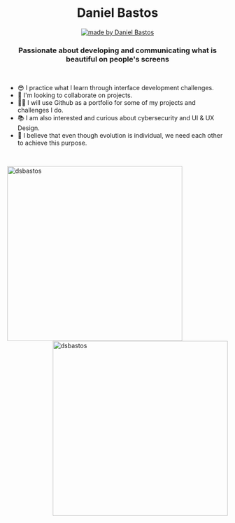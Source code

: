 
<h1 align="center">Daniel Bastos</h1>
<p align="center">
  <a href="https://www.linkedin.com/in/daniel-bastos98/">
    <img alt="made by Daniel Bastos" src="https://img.shields.io/badge/LinkedIn-0077B5?style=for-the-badge&logo=linkedin&logoColor=white">
  </a>
</p>

<h3 align="center">Passionate about developing and communicating what is beautiful on people's screens</h3>
<br>

- 😎 I practice what I learn through interface development challenges.
- 🤝 I'm looking to collaborate on projects.
- 👨‍💻 I will use Github as a portfolio for some of my projects and challenges I do. 
- 📚 I am also interested and curious about cybersecurity and UI & UX Design.
- 💭 I believe that even though evolution is individual, we need each other to achieve this purpose.

<br>
<p><img align="left" src="https://github-readme-stats.vercel.app/api/top-langs?username=dsbastos&show_icons=true&locale=en&layout=compact&theme=radical" alt="dsbastos"  width="400" />
<img align="right" src="https://c.tenor.com/rS-u5lIUQWsAAAAC/anime-coding.gif" alt="dsbastos" width="400" /></p> 




